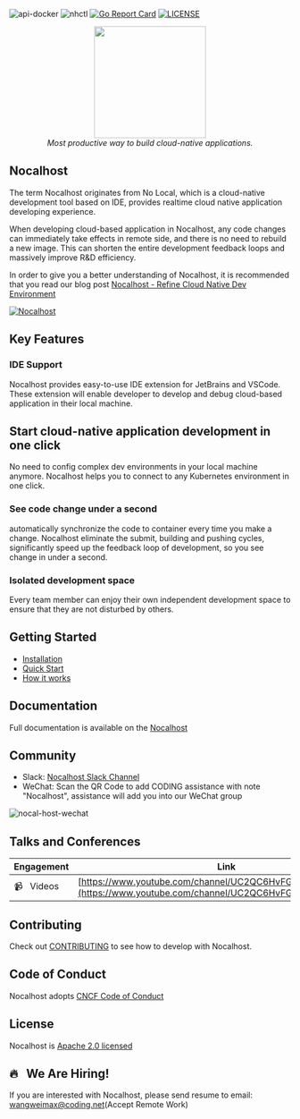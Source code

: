 ![api-docker](https://github.com/nocalhost/nocalhost/workflows/api-docker/badge.svg?branch=main)
![nhctl](https://github.com/nocalhost/nocalhost/workflows/nhctl/badge.svg?branch=main)
[![Go Report Card](https://goreportcard.com/badge/github.com/nocalhost/nocalhost)](https://goreportcard.com/report/github.com/nocalhost/nocalhost)
[![LICENSE](https://img.shields.io/github/license/nocalhost/nocalhost)](https://github.com/nocalhost/nocalhost/blob/main/LICENSE)

<p align="center">
    <a href="https://nocalhost.dev">
        <img src='https://user-images.githubusercontent.com/3713305/123894696-305fc480-d991-11eb-960a-e87d8bd7acbf.png' width="200"/>
    </a>
    <br />
    <em>Most productive way to build cloud-native applications.</em>
</p>

## Nocalhost

The term Nocalhost originates from No Local, which is a cloud-native development tool based on IDE, provides realtime cloud native application developing experience. 

When developing cloud-based application in Nocalhost, any code changes can immediately take effects in remote side, and there is no need to rebuild a new image. This can shorten the entire development feedback loops and massively improve R&D efficiency.

In order to give you a better understanding of Nocalhost, it is recommended that you read our blog post [Nocalhost - Refine Cloud Native Dev Environment](https://nocalhost.dev/Blog/redefine-cloud-native-dev-environment/)

[![Nocalhost](https://img.youtube.com/vi/z7I-vopn-gQ/0.jpg)](https://www.youtube.com/watch?v=z7I-vopn-gQ)

## Key Features

### IDE Support

Nocalhost provides easy-to-use IDE extension for JetBrains and VSCode. These extension will enable developer to develop and debug cloud-based application in their local machine.

## Start cloud-native application development in one click

No need to config complex dev environments in your local machine anymore. Nocalhost helps you to connect to any Kubernetes environment in one click.

### See code change under a second

automatically synchronize the code to container every time you make a change. Nocalhost eliminate the submit, building and pushing cycles,  significantly speed up the feedback loop of development, so you see change in under a second.

### Isolated development space

Every team member can enjoy their own independent development space to ensure that they are not disturbed by others.

## Getting Started

* [Installation](https://nocalhost.dev/installation/)
* [Quick Start](https://nocalhost.dev/eng/getting-started/)
* [How it works](https://nocalhost.dev/references/architecture/)

## Documentation

Full documentation is available on the [Nocalhost](https://nocalhost.dev/)

## Community

* Slack: [Nocalhost Slack Channel](https://nocalhost.slack.com/)
* WeChat: Scan the QR Code to add CODING assistance with note "Nocalhost", assistance will add you into our WeChat group

![nocal-host-wechat](https://user-images.githubusercontent.com/3713305/123894953-a2d0a480-d991-11eb-88af-9082d14b0c2c.png)

## Talks and Conferences

| Engagement | Link |
| ---------- | ---- |
| :video_camera: &nbsp; Videos  | [https://www.youtube.com/channel/UC2QC6HvFG8zOtFRvvMzcAUw](https://www.youtube.com/channel/UC2QC6HvFG8zOtFRvvMzcAUw) |

## Contributing

Check out [CONTRIBUTING](./CONTRIBUTING) to see how to develop with Nocalhost.

## Code of Conduct

Nocalhost adopts [CNCF Code of Conduct](https://github.com/cncf/foundation/blob/master/code-of-conduct.md)

## License

Nocalhost is [Apache 2.0 licensed](./LICENSE)

## 🔥 &nbsp; We Are Hiring!

If you are interested with Nocalhost, please send resume to email: wangweimax@coding.net(Accept Remote Work)
